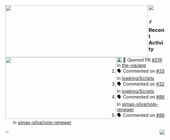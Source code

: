 <p>
  <p>
  <img align="left" width="450" height="165" src="https://github-readme-stats-git-masterrstaa-rickstaa.vercel.app/api?username=lowking&bg_color=0D1116&theme=synthwave&show_icons=true&hide_border=true&line_height=20&title_color=4E7C65&icon_color=555&show_owner=true&text_color=777&count_private=true"/>
  </p>
  <p>
  <img align="left" width="350" height="195" src="https://github-readme-stats-git-masterrstaa-rickstaa.vercel.app/api/top-langs/?layout=compact&username=lowking&bg_color=0D1116&theme=synthwave&show_icons=true&hide_border=true&line_height=20&title_color=4E7C65&icon_color=555&show_owner=true&text_color=777&hide&langs_count=4"/>
  </p>
  <p>
    <a align="left" href="https://t.me/Violettoy_bot"><img src="https://img.shields.io/badge/Telegram-%2352A4DB.svg?&style=social&logo=telegram&logoColor=52A4DB" /></a>&nbsp;&nbsp;
<!--     <img align="left" src="https://github.com/lowking/lowking/workflows/Waka%20Readme/badge.svg" />&nbsp;&nbsp; -->
    <img align="left" src="https://github.com/lowking/lowking/workflows/Activity%20Readme/badge.svg" />
  </p>
</p>

### :zap: Recent Activity

<!--START_SECTION:activity-->
1. 💪 Opened PR [#219](https://github.com/the-via/app/pull/219) in [the-via/app](https://github.com/the-via/app)
2. 🗣 Commented on [#33](https://github.com/lowking/Scripts/issues/33#issuecomment-1872086675) in [lowking/Scripts](https://github.com/lowking/Scripts)
3. 🗣 Commented on [#32](https://github.com/lowking/Scripts/issues/32#issuecomment-1859649749) in [lowking/Scripts](https://github.com/lowking/Scripts)
4. 🗣 Commented on [#86](https://github.com/simao-silva/noip-renewer/issues/86#issuecomment-1857449688) in [simao-silva/noip-renewer](https://github.com/simao-silva/noip-renewer)
5. 🗣 Commented on [#86](https://github.com/simao-silva/noip-renewer/issues/86#issuecomment-1855698046) in [simao-silva/noip-renewer](https://github.com/simao-silva/noip-renewer)
<!--END_SECTION:activity-->

✨<img align="right" src="http://profile-counter.glitch.me/lowking/count.svg"/>
